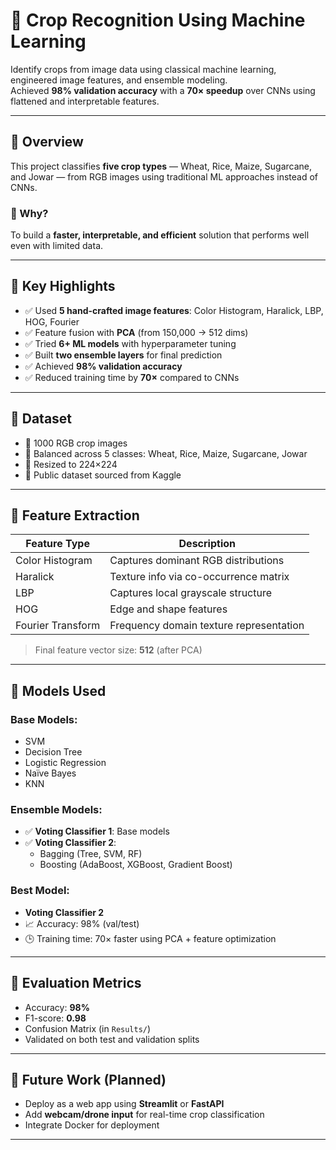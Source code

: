 # 🌾 Crop Recognition Using Machine Learning

Identify crops from image data using classical machine learning, engineered image features, and ensemble modeling.  
Achieved **98% validation accuracy** with a **70× speedup** over CNNs using flattened and interpretable features.

---

## 📌 Overview

This project classifies **five crop types** — Wheat, Rice, Maize, Sugarcane, and Jowar — from RGB images using traditional ML approaches instead of CNNs.

### 🧠 Why?
To build a **faster, interpretable, and efficient** solution that performs well even with limited data.

---

## 🧠 Key Highlights

- ✅ Used **5 hand-crafted image features**: Color Histogram, Haralick, LBP, HOG, Fourier
- ✅ Feature fusion with **PCA** (from 150,000 → 512 dims)
- ✅ Tried **6+ ML models** with hyperparameter tuning
- ✅ Built **two ensemble layers** for final prediction
- ✅ Achieved **98% validation accuracy**
- ✅ Reduced training time by **70×** compared to CNNs

---

## 📂 Dataset

- 📸 1000 RGB crop images  
- 🔄 Balanced across 5 classes: Wheat, Rice, Maize, Sugarcane, Jowar  
- 📐 Resized to 224×224  
- 📁 Public dataset sourced from Kaggle  

---

## 🔬 Feature Extraction

| Feature Type      | Description                                |
|-------------------|--------------------------------------------|
| Color Histogram   | Captures dominant RGB distributions        |
| Haralick          | Texture info via co-occurrence matrix      |
| LBP               | Captures local grayscale structure         |
| HOG               | Edge and shape features                    |
| Fourier Transform | Frequency domain texture representation    |

> Final feature vector size: **512** (after PCA)

---

## 🤖 Models Used

### Base Models:
- SVM  
- Decision Tree  
- Logistic Regression  
- Naïve Bayes  
- KNN

### Ensemble Models:
- ✅ **Voting Classifier 1**: Base models  
- ✅ **Voting Classifier 2**:  
   - Bagging (Tree, SVM, RF)  
   - Boosting (AdaBoost, XGBoost, Gradient Boost)

### Best Model:
- **Voting Classifier 2**  
- 📈 Accuracy: 98% (val/test)  
- 🕒 Training time: 70× faster using PCA + feature optimization

---

## 🧪 Evaluation Metrics

- Accuracy: **98%**
- F1-score: **0.98**
- Confusion Matrix (in `Results/`)
- Validated on both test and validation splits

---

## 🚀 Future Work (Planned)

- Deploy as a web app using **Streamlit** or **FastAPI**
- Add **webcam/drone input** for real-time crop classification
- Integrate Docker for deployment

---

